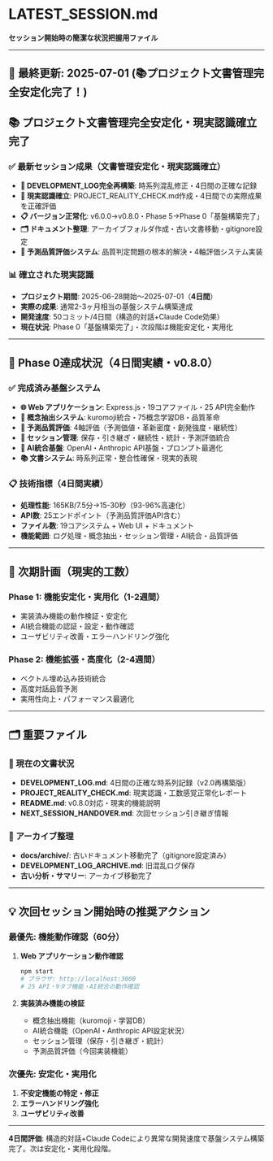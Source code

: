 # LATEST_SESSION.md

**セッション開始時の簡潔な状況把握用ファイル**

---

## 📅 最終更新: 2025-07-01 (📚プロジェクト文書管理完全安定化完了！)

## 📚 プロジェクト文書管理完全安定化・現実認識確立完了

### ✅ 最新セッション成果（文書管理安定化・現実認識確立）
- **📅 DEVELOPMENT_LOG完全再構築**: 時系列混乱修正・4日間の正確な記録
- **🎯 現実認識確立**: PROJECT_REALITY_CHECK.md作成・4日間での実際成果を正確評価
- **📋 バージョン正常化**: v6.0.0→v0.8.0・Phase 5→Phase 0「基盤構築完了」
- **🗂️ ドキュメント整理**: アーカイブフォルダ作成・古い文書移動・gitignore設定
- **🔮 予測品質評価システム**: 品質判定問題の根本的解決・4軸評価システム実装

### 📊 確立された現実認識
- **プロジェクト期間**: 2025-06-28開始〜2025-07-01（**4日間**）
- **実際の成果**: 通常2-3ヶ月相当の基盤システム構築達成
- **開発速度**: 50コミット/4日間（構造的対話+Claude Code効果）
- **現在状況**: Phase 0「基盤構築完了」・次段階は機能安定化・実用化

---

## 🚀 Phase 0達成状況（4日間実績・v0.8.0）

### ✅ 完成済み基盤システム
- **🌐 Web アプリケーション**: Express.js・19コアファイル・25 API完全動作
- **🧠 概念抽出システム**: kuromoji統合・75概念学習DB・品質革命
- **🔮 予測品質評価**: 4軸評価（予測価値・革新密度・創発強度・継続性）
- **💾 セッション管理**: 保存・引き継ぎ・継続性・統計・予測評価統合
- **🤖 AI統合基盤**: OpenAI・Anthropic API基盤・プロンプト最適化
- **📚 文書システム**: 時系列正常・整合性確保・現実的表現

### 📋 技術指標（4日間実績）
- **処理性能**: 165KB/7.5分→15-30秒（93-96%高速化）
- **API数**: 25エンドポイント（予測品質評価API含む）
- **ファイル数**: 19コアシステム + Web UI + ドキュメント
- **機能範囲**: ログ処理・概念抽出・セッション管理・AI統合・品質評価

---

## 🎯 次期計画（現実的工数）

### Phase 1: 機能安定化・実用化（1-2週間）
- 実装済み機能の動作検証・安定化
- AI統合機能の認証・設定・動作確認  
- ユーザビリティ改善・エラーハンドリング強化

### Phase 2: 機能拡張・高度化（2-4週間）
- ベクトル埋め込み技術統合
- 高度対話品質予測
- 実用性向上・パフォーマンス最適化

---

## 🗂️ 重要ファイル

### 🎯 現在の文書状況
- **DEVELOPMENT_LOG.md**: 4日間の正確な時系列記録（v2.0再構築版）
- **PROJECT_REALITY_CHECK.md**: 現実認識・工数感覚正常化レポート
- **README.md**: v0.8.0対応・現実的機能説明
- **NEXT_SESSION_HANDOVER.md**: 次回セッション引き継ぎ情報

### 📁 アーカイブ整理
- **docs/archive/**: 古いドキュメント移動完了（gitignore設定済み）
- **DEVELOPMENT_LOG_ARCHIVE.md**: 旧混乱ログ保存
- **古い分析・サマリー**: アーカイブ移動完了

---

## 💡 次回セッション開始時の推奨アクション

### 最優先: 機能動作確認（60分）
1. **Web アプリケーション動作確認**
   ```bash
   npm start
   # ブラウザ: http://localhost:3000
   # 25 API・9タブ機能・AI統合の動作確認
   ```

2. **実装済み機能の検証**
   - 概念抽出機能（kuromoji・学習DB）
   - AI統合機能（OpenAI・Anthropic API設定状況）
   - セッション管理（保存・引き継ぎ・統計）
   - 予測品質評価（今回実装機能）

### 次優先: 安定化・実用化
1. **不安定機能の特定・修正**
2. **エラーハンドリング強化**  
3. **ユーザビリティ改善**

---

**4日間評価**: 構造的対話+Claude Codeにより異常な開発速度で基盤システム構築完了。次は安定化・実用化段階。